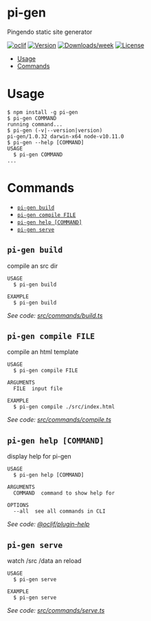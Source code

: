 pi-gen
======

Pingendo static site generator

[![oclif](https://img.shields.io/badge/cli-oclif-brightgreen.svg)](https://oclif.io)
[![Version](https://img.shields.io/npm/v/pi-gen.svg)](https://npmjs.org/package/pi-gen)
[![Downloads/week](https://img.shields.io/npm/dw/pi-gen.svg)](https://npmjs.org/package/pi-gen)
[![License](https://img.shields.io/npm/l/pi-gen.svg)](https://github.com/gseregni/pi-gen/blob/master/package.json)

<!-- toc -->
* [Usage](#usage)
* [Commands](#commands)
<!-- tocstop -->
# Usage
<!-- usage -->
```sh-session
$ npm install -g pi-gen
$ pi-gen COMMAND
running command...
$ pi-gen (-v|--version|version)
pi-gen/1.0.32 darwin-x64 node-v10.11.0
$ pi-gen --help [COMMAND]
USAGE
  $ pi-gen COMMAND
...
```
<!-- usagestop -->
# Commands
<!-- commands -->
* [`pi-gen build`](#pi-gen-build)
* [`pi-gen compile FILE`](#pi-gen-compile-file)
* [`pi-gen help [COMMAND]`](#pi-gen-help-command)
* [`pi-gen serve`](#pi-gen-serve)

## `pi-gen build`

compile an src dir

```
USAGE
  $ pi-gen build

EXAMPLE
  $ pi-gen build
```

_See code: [src/commands/build.ts](https://github.com/gseregni/pi-gen/blob/v1.0.32/src/commands/build.ts)_

## `pi-gen compile FILE`

compile an html template

```
USAGE
  $ pi-gen compile FILE

ARGUMENTS
  FILE  input file

EXAMPLE
  $ pi-gen compile ./src/index.html
```

_See code: [src/commands/compile.ts](https://github.com/gseregni/pi-gen/blob/v1.0.32/src/commands/compile.ts)_

## `pi-gen help [COMMAND]`

display help for pi-gen

```
USAGE
  $ pi-gen help [COMMAND]

ARGUMENTS
  COMMAND  command to show help for

OPTIONS
  --all  see all commands in CLI
```

_See code: [@oclif/plugin-help](https://github.com/oclif/plugin-help/blob/v2.2.0/src/commands/help.ts)_

## `pi-gen serve`

watch /src /data an reload

```
USAGE
  $ pi-gen serve

EXAMPLE
  $ pi-gen serve
```

_See code: [src/commands/serve.ts](https://github.com/gseregni/pi-gen/blob/v1.0.32/src/commands/serve.ts)_
<!-- commandsstop -->
